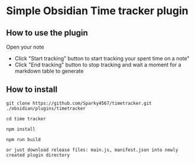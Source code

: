 # Simple Obsidian Time tracker plugin

## How to use the plugin

Open your note

-   Click "Start tracking" button to start tracking your spent time on a note"
-   Click "End tracking" button to stop tracking and wait a moment for a markdown table to generate

## How to install

```
git clone https://github.com/Sparky4567/timetracker.git ./obsidian/plugins/timetracker

cd time tracker

npm install

npm run build

or just download release files: main.js, manifest.json into newly created plugin directory

```
